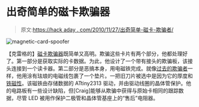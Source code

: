 # 出奇简单的磁卡欺骗器

> 原文:[https://hack aday . com/2010/11/27/出奇简单-磁卡-欺骗者/](https://hackaday.com/2010/11/27/surprisingly-simple-magnetic-card-spoofer/)

![](../Images/87295fed6f7af5633354ee37b3cf1a79.png "magnetic-card-spoofer")

【克雷格的】[磁卡欺骗器](http://flashingleds.wordpress.com/2010/11/12/magnetic-swipe-card-spoofers/)既简单又高明。欺骗这些卡片有两个部分，他都处理好了。第一部分是获取实际的卡数据。为此，他设计了一个带有接头的欺骗板，该接头连接到一个读卡器。第二部分是恶搞本身，用电磁铁完成。就像[过去的欺骗者](http://hackaday.com/2010/11/02/magnetic-card-stripe-spoofer/)一样，他用涂有珐琅的电磁线包裹了一个垫片。一把旧刀片被选中是因为它的厚度和[铁磁性](http://en.wikipedia.org/wiki/Ferromagnetism)。该磁铁由存储数据的 ATtiny2313 驱动，并由驱动线圈的晶体管保护。他的电路板有一些设计缺陷，但[Craig]能够从欺骗中获得与原始卡相同的跟踪数据，尽管 LED 被用作保护二极管和晶体管基座上的“售后”电阻器。